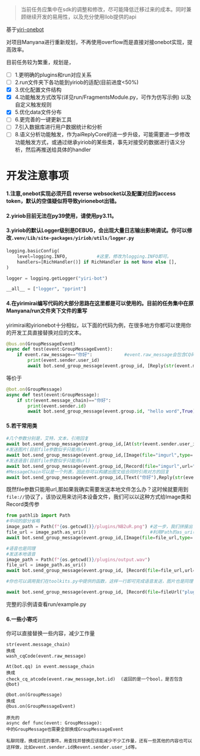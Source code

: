 >当前任务应集中在sdk的调整和修改，尽可能降低迁移过来的成本。同时兼顾继续开发的易用性，以及充分使用llob提供的api

基于[yiri-onebot](https://github.com/YiriMiraiProject/YiriOneBot)

对项目Manyana进行重新规划，不再使用overflow而是直接对接onebot实现，提高效率。

目前任务较为繁重，规划是，
- [ ] 1.更明确的plugins和run对应关系
- [ ] 2.run文件夹下各功能到yiriob的适配(目前进度<50%)
- [x] 3.优化配置文件结构
- [x] 4.功能触发方式改写(详见run/FragmentsModule.py，可作为仿写示例) 以及自定义触发规则
- [x] 5.优化data文件分布
- [ ] 6.更完善的一键更新工具
- [ ] 7.引入数据库进行用户数据统计和分析
- [ ] 8.语义分析功能触发，作为aiReplyCore的进一步升级，可能需要进一步修改功能触发方式，或通过继承yiriob的某些类，事先对接受的数据进行语义分析，然后再推送给具体的handler

# 开发注意事项
#### 1.注意,onebot实现必须开启 reverse websocket以及配置对应的access token，默认的空值疑似将导致yirionebot出错。

#### 2.yiriob目前无法在py39使用，请使用py3.11。

#### 3.yiriob的默认Logger级别是DEBUG，会出现大量日志输出影响调试。你可以修改`.venv/Lib/site-packages/yiriob/utils/logger.py`
```python
logging.basicConfig(
    level=logging.INFO,           #这里，修改为logging.INFO即可。
    handlers=[RichHandler()] if RichHandler is not None else [],
)

logger = logging.getLogger("yiri-bot")

__all__ = ["logger", "pprint"]
```

#### 4.在yirimirai编写代码的大部分思路在这里都是可以使用的。目前的任务集中在原Manyana/run文件夹下文件的重写<br>
yirimirai和yirionebot十分相似，以下面的代码为例，在很多地方你都可以使用你的开发工具直接替换对应的文本。
```python
@bus.on(GroupMessageEvent)
async def test(event:GroupMessageEvent):
    if event.raw_message=="你好":            #event.raw_message会包含CQ码，请搜索查阅相关文档，项目暂时用toolkits中的函数对文本内容进行判断，后续针对CQ码特点进行调整。。
        print(event.sender.user_id)
        await bot.send_group_message(event.group_id, [Reply(str(event.message_id)), Text("hello word")]) #Reply(str(event.message_id))即为引用
```
等价于
```python
@bot.on(GroupMessage)
async def test(event:GroupMessage):
    if str(event.message_chain)=="你好":
        print(event.sender.id)
        await bot.send_group_message(event.group.id, "hello word",True)
```
#### 5.若干常用类
```python
#几个参数分别是，艾特，文本，引用回复
await bot.send_group_message(event.group_id,[At(str(event.sender.user_id)),Text("你好"),Reply(str(event.message_id))])
#发送图片(目前file参数似乎只能用url)
await bot.send_group_message(event.group_id,[Image(file="imgurl",type='flash',url="")])
#发送语音(目前file参数似乎只能用url)
await bot.send_group_message(event.group_id,[Record(file="imgurl",url="")])
#MessageChain可以是一个列表，因此你可以构建出图文组合同时引用对方的回复
await bot.send_group_message(event.group_id,[Text("你好"),Reply(str(event.message_id)),Record(file="imgurl",url="")])
```
既然file参数只能用url,那如果我确实需要发送本地文件怎么办？这时候就要用到`file://`协议了，该协议用来访问本设备文件，我们可以以这种方式给Image类和Record类传参
```python
from pathlib import Path
#中间的部分省略
image_path = Path(f"{os.getcwd()}/plugins/NB2uR.png") #这一步，我们拼接出了img的绝对路径
file_url = image_path.as_uri()                        #利用Path的as_uri()即可取到 file://协议下的文件链接
await bot.send_group_message(event.group_id,[Image(file=file_url,type='flash',url="")])  #正常传参即可

#语音也是同理
#发送本地语音
image_path = Path(f"{os.getcwd()}/plugins/output.wav")
file_url = image_path.as_uri()
await bot.send_group_message(event.group_id, [Record(file=file_url,url="")])

#你也可以调用我们在toolkits.py中提供的函数，这样一行即可完成语音发送，图片也是同理

await bot.send_group_message(event.group_id, [Record(file=fileUrl("plugins/output.wav"),url="")])
```
完整的示例请查看run/example.py
#### 6.一些小寄巧
你可以直接替换一些内容，减少工作量
```
str(event.message_chain)
换成
wash_cqCode(event.raw_message)

At(bot.qq) in event.message_chain
换成
check_cq_atcode(event.raw_message,bot.id)  (返回的是一个bool，是否包含@bot)

@bot.on(GroupMessage)
换成
@bus.on(GroupMessageEvent)

原先的
async def func(event: GroupMessage):
中的GroupMessage也需要全部换成GroupMessageEvent

私聊同理，换成对应的事件。用查找并替换应该能减少不少工作量，还有一些其他的内容也可以这样做，比如event.sender.id换event.sender.user_id等。
```

